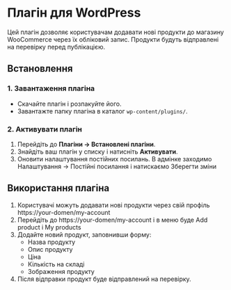 # Плагін для WordPress

Цей плагін дозволяє користувачам додавати нові продукти до магазину WooCommerce через їх обліковий запис. Продукти будуть відправлені на перевірку перед публікацією.

## Встановлення

### 1. Завантаження плагіна

   - Скачайте плагін і розпакуйте його.
   - Завантажте папку плагіна в каталог `wp-content/plugins/`.

### 2. Активувати плагін

1. Перейдіть до **Плагіни → Встановлені плагіни**.
2. Знайдіть ваш плагін у списку і натисніть **Активувати**.
3. Оновити налаштування постійних посилань. В адмінке заходимо Налаштування  → Постійні посилання і натискаємо Зберегти зміни


## Використання плагіна

1. Користувачі можуть додавати нові продукти через свій профіль https://your-domen/my-account
2. Перейдіть до https://your-domen/my-account і в меню буде  Add product і My products
3. Додайте новий продукт, заповнивши форму:
   - Назва продукту
   - Опис продукту
   - Ціна
   - Кількість на складі
   - Зображення продукту 
4. Після відправки продукт буде відправлений на перевірку.
